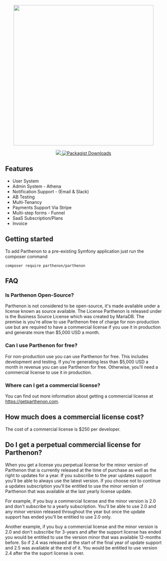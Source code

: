 <p align="center">
  <img width="450px" src="https://getparthenon.com/images/logo.svg">
</p>

<p align="center">
  <a href="https://scrutinizer-ci.com/g/getparthenon/parthenon/?branch=main">
    <img src="https://scrutinizer-ci.com/g/getparthenon/parthenon/badges/quality-score.png?b=main">
  </a>
  <a href="https://packagist.org/packages/parthenon/parthenon">
    <img alt="Packagist Downloads" src="https://img.shields.io/packagist/dt/parthenon/parthenon">
  </a>
  <br>
</p>

## Features

* User System
* Admin System - Athena
* Notification Support - (Email & Slack)
* AB Testing
* Multi-Tenancy
* Payments Support Via Stripe
* Multi-step forms - Funnel
* SaaS Subscription/Plans
* Invoice

## Getting started

To add Parthenon to a pre-existing Symfony application just run the composer command

```
composer require parthenon/parthenon
```

## FAQ

### Is Parthenon Open-Source?

Parthenon is not considered to be open-source, it's made available under a license known as source available. The License Parthenon is released under is the Business Source License which was created by MariaDB. The premise is you're allow to use Parthenon free of charge for non-production use but are required to have a commercial license if you use it in production and generate more than $5,000 USD a month.

### Can I use Parthenon for free?

For non-production use you can use Parthenon for free. This includes development and testing. If you're generating less than $5,000 USD a month in revenue you can use Parthenon for free. Otherwise, you'll need a commercial license to use it in production.

### Where can I get a commercial license?

You can find out more information about getting a commercial license at https://getparthenon.com.

## How much does a commercial license cost?

The cost of a commercial license is $250 per developer.

## Do I get a perpetual commercial license for Parthenon?

When you get a license you perpetual license for the minor version of Parthenon that is currently released at the time of purchase as well as the right to updates for a year. If you subscribe to the year updates support you'll be able to always use the latest version. If you choose not to continue a updates subscription you'll be entitled to use the minor version of Parthenon that was available at the last yearly license update.

For example, if you buy a commercial license and the minor version is 2.0 and don't subscribe to a yearly subscription. You'll be able to use 2.0 and any minor version released throughout the year but once the update support has ended you'll be entitled to use 2.0 only.

Another example, if you buy a commercial license and the minor version is 2.0 and don't subscribe for 3-years and after the support license has ended you would be entitled to use the version minor that was available 12-months before. So if 2.4 was released at the start of the final year of update support and 2.5 was available at the end of it. You would be entitled to use version 2.4 after the the suport license is over.